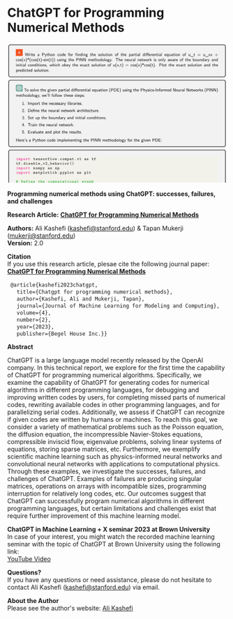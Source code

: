 # ChatGPT for Programming Numerical Methods
![pic](./image.png)

**Programming numerical methods using ChatGPT: successes, failures, and challenges**

**Research Article:**
**[ChatGPT for Programming Numerical Methods](https://arxiv.org/pdf/2303.12093.pdf)**

**Authors:** Ali Kashefi (kashefi@stanford.edu) & Tapan Mukerji (mukerji@stanford.edu)<br>
**Version:** 2.0 <br>

**Citation** <br>
If you use this research article, plesae cite the following journal paper: <br>
**[ChatGPT for Programming Numerical Methods](https://arxiv.org/pdf/2303.12093.pdf)**

     @article{kashefi2023chatgpt,
       title={Chatgpt for programming numerical methods},
       author={Kashefi, Ali and Mukerji, Tapan},
       journal={Journal of Machine Learning for Modeling and Computing},
       volume={4},
       number={2},
       year={2023},
       publisher={Begel House Inc.}}

**Abstract**

ChatGPT is a large language model recently released  by the OpenAI company. In this technical report, we explore for the first time the capability of ChatGPT for programming numerical algorithms. Specifically, we examine the capability of GhatGPT for generating codes for numerical algorithms in different programming languages, for debugging and improving written codes by users, for completing missed parts of numerical codes, rewriting available codes in other programming languages, and for parallelizing serial codes. Additionally, we assess if ChatGPT can recognize if given codes are written by humans or machines. To reach this goal, we consider a variety of mathematical problems such as the Poisson equation, the diffusion equation, the incompressible Navier-Stokes equations, compressible inviscid flow, eigenvalue problems, solving linear systems of equations, storing sparse matrices, etc. Furthermore, we exemplify scientific machine learning such as physics-informed neural networks and convolutional neural networks with applications to computational physics. Through these examples, we investigate the successes, failures, and challenges of ChatGPT. Examples of failures are producing singular matrices, operations on arrays with incompatible sizes, programming interruption for relatively long codes, etc. Our outcomes suggest that ChatGPT can successfully program numerical algorithms in different programming languages, but certain limitations and challenges exist that require further improvement of this machine learning model.

**ChatGPT in Machine Learning + X seminar 2023 at Brown University**<br>
In case of your interest, you might watch the recorded machine learning seminar with the topic of ChatGPT at Brown University using the following link:<br> 
[YouTube Video](https://www.youtube.com/watch?v=zFrZsufbNSA&t=3595s)

**Questions?** <br>
If you have any questions or need assistance, please do not hesitate to contact Ali Kashefi (kashefi@stanford.edu) via email.

**About the Author** <br>
Please see the author's website: [Ali Kashefi](https://web.stanford.edu/~kashefi/) 

